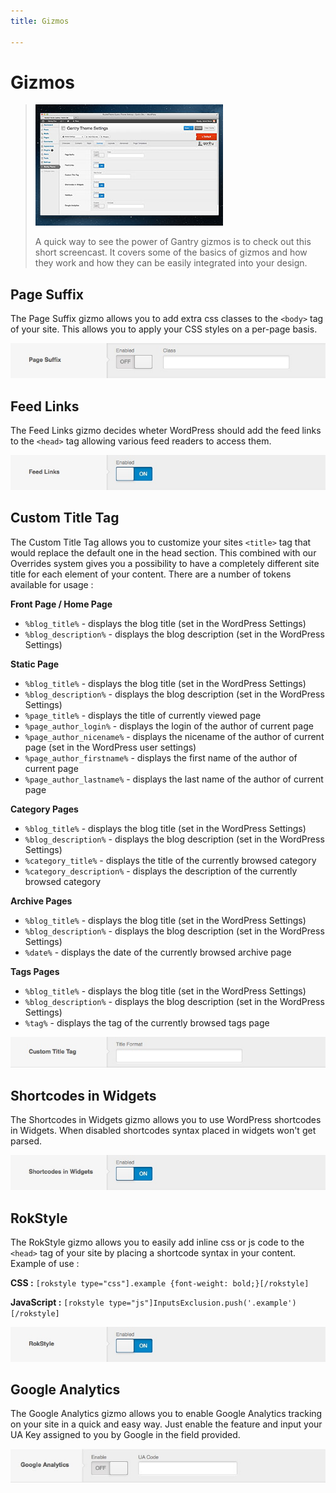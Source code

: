 ```yaml
---
title: Gizmos

---
```


Gizmos
========

> [![](../assets/g4-gizmos.jpg)](http://youtube.com/embed/oQmpE_0OVro)
>
> A quick way to see the power of Gantry gizmos is to check out this short screencast. It covers some of the basics of gizmos and how they work and how they can be easily integrated into your design.


Page Suffix
-----------
The Page Suffix gizmo allows you to add extra css classes to the `<body>` tag of your site. This allows you to apply your CSS styles on a per-page basis.

![](assets/gizmos-page-suffix.jpg)


Feed Links
----------
The Feed Links gizmo decides wheter WordPress should add the feed links to the `<head>` tag allowing various feed readers to access them.

![](assets/gizmos-feed-links.jpg)


Custom Title Tag
----------------
The Custom Title Tag allows you to customize your sites `<title>` tag that would replace the default one in the head section. This combined with our Overrides system gives you a possibility to have a completely different site title for each element of your content. There are a number of tokens available for usage : 

**Front Page / Home Page**

* `%blog_title%` - displays the blog title (set in the WordPress Settings)
* `%blog_description%` - displays the blog description (set in the WordPress Settings)

**Static Page**

* `%blog_title%` - displays the blog title (set in the WordPress Settings)
* `%blog_description%` - displays the blog description (set in the WordPress Settings)
* `%page_title%` - displays the title of currently viewed page
* `%page_author_login%` - displays the login of the author of current page
* `%page_author_nicename%` - displays the nicename of the author of current page (set in the WordPress user settings)
* `%page_author_firstname%` - displays the first name of the author of current page
* `%page_author_lastname%` - displays the last name of the author of current page

**Category Pages**

* `%blog_title%` - displays the blog title (set in the WordPress Settings)
* `%blog_description%` - displays the blog description (set in the WordPress Settings)
* `%category_title%` - displays the title of the currently browsed category
* `%category_description%` - displays the description of the currently browsed category

**Archive Pages**

* `%blog_title%` - displays the blog title (set in the WordPress Settings)
* `%blog_description%` - displays the blog description (set in the WordPress Settings)
* `%date%` - displays the date of the currently browsed archive page

**Tags Pages**

* `%blog_title%` - displays the blog title (set in the WordPress Settings)
* `%blog_description%` - displays the blog description (set in the WordPress Settings)
* `%tag%` - displays the tag of the currently browsed tags page

![](assets/gizmos-custom-title-tag.jpg)


Shortcodes in Widgets
---------------------
The Shortcodes in Widgets gizmo allows you to use WordPress shortcodes in Widgets. When disabled shortcodes syntax placed in widgets won't get parsed.

![](assets/gizmos-shortcodes-in-widgets.jpg)


RokStyle
--------
The RokStyle gizmo allows you to easily add inline css or js code to the `<head>` tag of your site by placing a shortcode syntax in your content. Example of use : 

**CSS :** `[rokstyle type="css"].example {font-weight: bold;}[/rokstyle]`

**JavaScript :** `[rokstyle type="js"]InputsExclusion.push('.example')[/rokstyle]`

![](assets/gizmos-rokstyle.jpg)


Google Analytics
----------------
The Google Analytics gizmo allows you to enable Google Analytics tracking on your site in a quick and easy way. Just enable the feature and input your UA Key assigned to you by Google in the field provided.

![](assets/gizmos-google-analytics.jpg)

